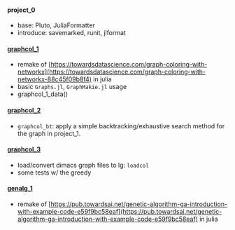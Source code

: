 #### project_0
* base: Pluto, JuliaFormatter
* introduce: savemarked, runit, jlformat


#### [graphcol_1](graphcol_1)
* remake of [https://towardsdatascience.com/graph-coloring-with-networkx](https://towardsdatascience.com/graph-coloring-with-networkx-88c45f09b8f4) in julia
* basic `Graphs.jl`, `GraphMakie.jl` usage
* graphcol_1_data()

#### [graphcol_2](graphcol_2)
* `graphcol_bt`: apply a simple backtracking/exhaustive search method for the graph in project_1.


#### [graphcol_3](graphcol_3)
* load/convert dimacs graph files to lg: `loadcol`
* some tests w/ the greedy
  
#### [genalg_1](genalg_1)
* remake of [https://pub.towardsai.net/genetic-algorithm-ga-introduction-with-example-code-e59f9bc58eaf](https://pub.towardsai.net/genetic-algorithm-ga-introduction-with-example-code-e59f9bc58eaf) in julia


